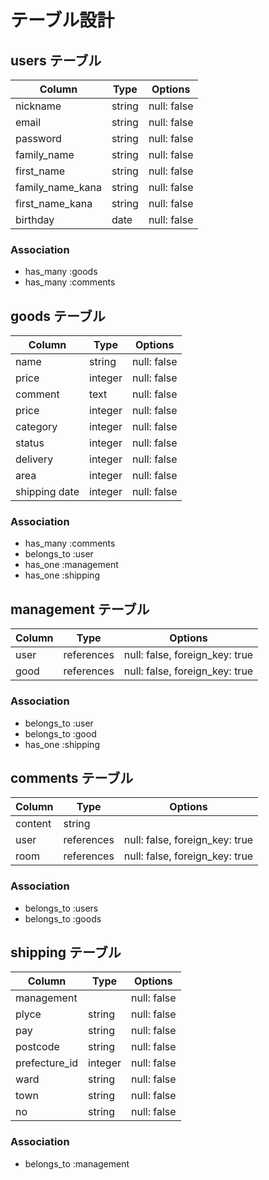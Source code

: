 # テーブル設計
<!--https://viewer.diagrams.net/?highlight=0000ff&edit=_blank&layers=1&nav=1#G1WmLXD5sMTlkkS32R9o7Q1Gpmu7joY66w-->

## users テーブル

| Column   | Type   | Options     |
| -------- | ------ | ----------- |
| nickname | string | null: false |
| email    | string | null: false |
| password | string | null: false |
| family_name| string | null: false |
| first_name| string | null: false |
| family_name_kana| string | null: false |
| first_name_kana| string | null: false |
| birthday | date   | null: false |

### Association
- has_many :goods
- has_many :comments


## goods テーブル

| Column | Type   | Options     |
| ------ | ------ | ----------- |
| name   | string | null: false |
| price  | integer| null: false |
| comment| text   | null: false |
| price  | integer| null: false |
| category| integer| null: false |
| status | integer| null: false |
| delivery| integer| null: false |
| area   | integer| null: false |
| shipping date| integer| null: false |

### Association
- has_many :comments
- belongs_to :user
- has_one :management
- has_one :shipping

## management テーブル

| Column  | Type    | Options                        |
| ------- | ------- | ------------------------------ |
| user | references | null: false, foreign_key: true |
| good | references | null: false, foreign_key: true |

### Association

- belongs_to :user
- belongs_to :good
- has_one :shipping

## comments テーブル

| Column  | Type    | Options                        |
| ------- |  ------- | ------------------------------ |
| content    | string  |
| user | references | null: false, foreign_key: true |
| room | references | null: false, foreign_key: true |

### Association

- belongs_to :users
- belongs_to :goods

##  shipping テーブル

| Column   | Type   | Options     |
| -------- | ------ | ----------- |
| management|  | null: false |
| plyce    | string | null: false |
| pay      | string | null: false |
| postcode | string | null: false |
| prefecture_id| integer | null: false |
| ward     | string | null: false |
| town     | string | null: false |
| no       | string | null: false |



### Association

- belongs_to :management